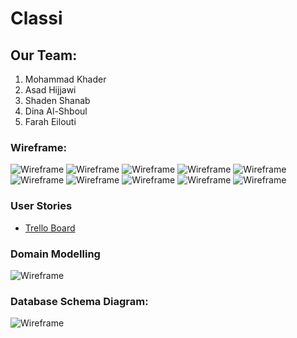 # Classi

## Our Team:
1. Mohammad Khader
2. Asad Hijjawi
3. Shaden Shanab
4. Dina Al-Shboul
5. Farah Eilouti

### Wireframe:
![Wireframe](/Project%20Files/Classi%20Wireframe-01.jpg)
![Wireframe](/Project%20Files/Classi%20Wireframe-02.jpg)
![Wireframe](/Project%20Files/Classi%20Wireframe-03.jpg)
![Wireframe](/Project%20Files/Classi%20Wireframe-04.jpg)
![Wireframe](/Project%20Files/Classi%20Wireframe-05.jpg)
![Wireframe](/Project%20Files/Classi%20Wireframe-06.jpg)
![Wireframe](/Project%20Files/Classi%20Wireframe-07.jpg)
![Wireframe](/Project%20Files/Classi%20Wireframe-08.jpg)
![Wireframe](/Project%20Files/Classi%20Wireframe-09.jpg)
![Wireframe](/Project%20Files/Classi%20Wireframe-10.jpg)

### User Stories
- [Trello Board](https://trello.com/c/1iRka7IL/2-stories)

### Domain Modelling
![Wireframe](/Project%20Files/Domain%20Modeling.jpg)

### Database Schema Diagram:
![Wireframe](/Project%20Files/Database1.png)

